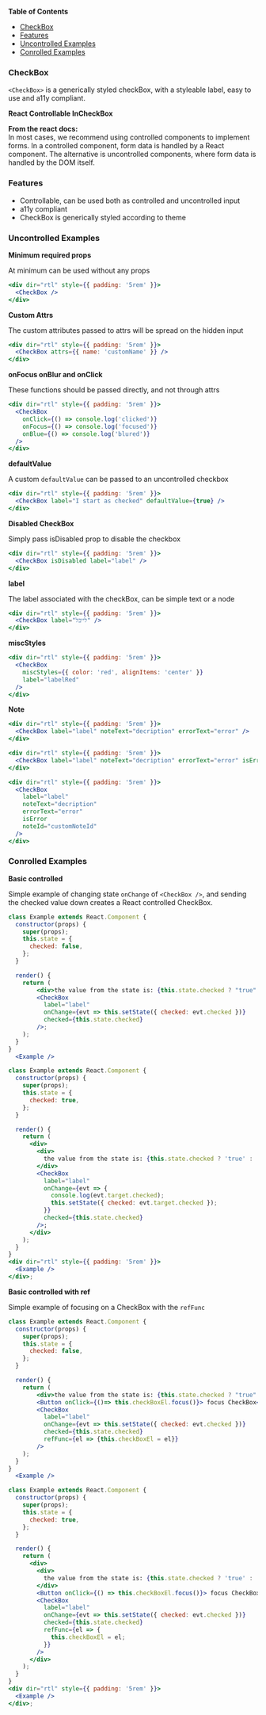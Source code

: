 <!-- START doctoc generated TOC please keep comment here to allow auto update -->
<!-- DON'T EDIT THIS SECTION, INSTEAD RE-RUN doctoc TO UPDATE -->

**Table of Contents**

- [CheckBox](#checkbox)
- [Features](#features)
- [Uncontrolled Examples](#uncontrolled-examples)
- [Conrolled Examples](#conrolled-examples)

<!-- END doctoc generated TOC please keep comment here to allow auto update -->

### CheckBox

`<CheckBox>` is a generically styled checkBox, with a styleable label, easy to use and a11y compliant.

**React Controllable InCheckBox**

**From the react docs:**  
In most cases, we recommend using controlled components to implement forms. In a controlled component, form data is handled by a React component. The alternative is uncontrolled components, where form data is handled by the DOM itself.

### Features

- Controllable, can be used both as controlled and uncontrolled input
- a11y compliant
- CheckBox is generically styled according to theme

### Uncontrolled Examples

**Minimum required props**

At minimum can be used without any props

```jsx
<div dir="rtl" style={{ padding: '5rem' }}>
  <CheckBox />
</div>
```

**Custom Attrs**

The custom attributes passed to attrs will be spread on the hidden input

```jsx
<div dir="rtl" style={{ padding: '5rem' }}>
  <CheckBox attrs={{ name: 'customName' }} />
</div>
```

**onFocus onBlur and onClick**

These functions should be passed directly, and not through attrs

```jsx
<div dir="rtl" style={{ padding: '5rem' }}>
  <CheckBox
    onClick={() => console.log('clicked')}
    onFocus={() => console.log('focused')}
    onBlue={() => console.log('blured')}
  />
</div>
```

**defaultValue**

A custom `defaultValue` can be passed to an uncontrolled checkbox

```jsx
<div dir="rtl" style={{ padding: '5rem' }}>
  <CheckBox label="I start as checked" defaultValue={true} />
</div>
```

**Disabled CheckBox**

Simply pass isDisabled prop to disable the checkbox

```jsx
<div dir="rtl" style={{ padding: '5rem' }}>
  <CheckBox isDisabled label="label" />
</div>
```

**label**

The label associated with the checkBox, can be simple text or a node

```jsx
<div dir="rtl" style={{ padding: '5rem' }}>
  <CheckBox label="לייבל" />
</div>
```

**miscStyles**

```jsx
<div dir="rtl" style={{ padding: '5rem' }}>
  <CheckBox
    miscStyles={{ color: 'red', alignItems: 'center' }}
    label="labelRed"
  />
</div>
```

**Note**

```jsx
<div dir="rtl" style={{ padding: '5rem' }}>
  <CheckBox label="label" noteText="decription" errorText="error" />
</div>
```

```jsx
<div dir="rtl" style={{ padding: '5rem' }}>
  <CheckBox label="label" noteText="decription" errorText="error" isError />
</div>
```

```jsx
<div dir="rtl" style={{ padding: '5rem' }}>
  <CheckBox
    label="label"
    noteText="decription"
    errorText="error"
    isError
    noteId="customNoteId"
  />
</div>
```

### Conrolled Examples

**Basic controlled**

Simple example of changing state `onChange` of `<CheckBox />`, and sending the checked value down creates a React controlled CheckBox.

```jsx static
class Example extends React.Component {
  constructor(props) {
    super(props);
    this.state = {
      checked: false,
    };
  }

  render() {
    return (
        <div>the value from the state is: {this.state.checked ? "true" : "false"}</div>
        <CheckBox
          label="label"
          onChange={evt => this.setState({ checked: evt.checked })}
          checked={this.state.checked}
        />;
    );
  }
}
  <Example />
```

```jsx
class Example extends React.Component {
  constructor(props) {
    super(props);
    this.state = {
      checked: true,
    };
  }

  render() {
    return (
      <div>
        <div>
          the value from the state is: {this.state.checked ? 'true' : 'false'}
        </div>
        <CheckBox
          label="label"
          onChange={evt => {
            console.log(evt.target.checked);
            this.setState({ checked: evt.target.checked });
          }}
          checked={this.state.checked}
        />;
      </div>
    );
  }
}
<div dir="rtl" style={{ padding: '5rem' }}>
  <Example />
</div>;
```

**Basic controlled with ref**

Simple example of focusing on a CheckBox with the `refFunc`

```jsx static
class Example extends React.Component {
  constructor(props) {
    super(props);
    this.state = {
      checked: false,
    };
  }

  render() {
    return (
        <div>the value from the state is: {this.state.checked ? "true" : "false"}</div>
        <Button onClick={()=> this.checkBoxEl.focus()}> focus CheckBox</Button>
        <CheckBox
          label="label"
          onChange={evt => this.setState({ checked: evt.checked })}
          checked={this.state.checked}
          refFunc={el => {this.checkBoxEl = el}}
        />
    );
  }
}
  <Example />
```

```jsx
class Example extends React.Component {
  constructor(props) {
    super(props);
    this.state = {
      checked: true,
    };
  }

  render() {
    return (
      <div>
        <div>
          the value from the state is: {this.state.checked ? 'true' : 'false'}
        </div>
        <Button onClick={() => this.checkBoxEl.focus()}> focus CheckBox</Button>
        <CheckBox
          label="label"
          onChange={evt => this.setState({ checked: evt.checked })}
          checked={this.state.checked}
          refFunc={el => {
            this.checkBoxEl = el;
          }}
        />
      </div>
    );
  }
}
<div dir="rtl" style={{ padding: '5rem' }}>
  <Example />
</div>;
```
